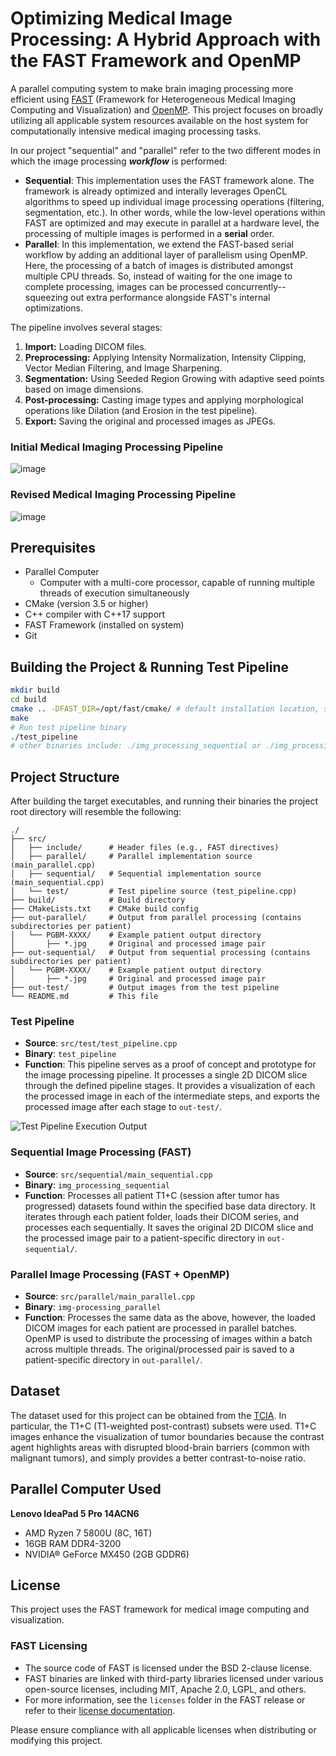 # Optimizing Medical Image Processing: A Hybrid Approach with the FAST Framework and OpenMP

A parallel computing system to make brain imaging processing more efficient using [FAST](https://github.com/smistad/FAST/) (Framework for Heterogeneous Medical Imaging Computing and Visualization) and [OpenMP](https://www.openmp.org/wp-content/uploads/OpenMP-RefGuide-6.0-OMP60SC24-web.pdf). This project focuses on broadly utilizing all applicable system resources available on the host system for computationally intensive medical imaging processing tasks.

In our project "sequential" and "parallel" refer to the two different modes in which the image processing ***workflow*** is performed:

- **Sequential**: This implementation uses the FAST framework alone. The framework is already optimized and interally leverages OpenCL algorithms to speed up individual image processing operations (filtering, segmentation, etc.). In other words, while the low-level operations within FAST are optimized and may execute in parallel at a hardware level, the processing of multiple images is performed in a **serial** order.
- **Parallel**: In this implementation, we extend the FAST-based serial workflow by adding an additional layer of parallelism using OpenMP. Here, the processing of a batch of images is distributed amongst multiple CPU threads. So, instead of waiting for the one image to complete processing, images can be processed concurrently--squeezing out extra performance alongside FAST's internal optimizations.

The pipeline involves several stages:

1. **Import:** Loading DICOM files.
2. **Preprocessing:** Applying Intensity Normalization, Intensity Clipping, Vector Median Filtering, and Image Sharpening.
3. **Segmentation:** Using Seeded Region Growing with adaptive seed points based on image dimensions.
4. **Post-processing:** Casting image types and applying morphological operations like Dilation (and Erosion in the test pipeline).
5. **Export:** Saving the original and processed images as JPEGs.

### Initial Medical Imaging Processing Pipeline

![image](https://github.com/user-attachments/assets/6e9675cf-eccb-4523-985c-341763ced9fc)

### Revised Medical Imaging Processing Pipeline

![image](https://github.com/user-attachments/assets/85b27a61-17f8-46a0-b030-c0a6bbc28407)

## Prerequisites

- Parallel Computer
  - Computer with a multi-core processor, capable of running multiple threads of execution simultaneously
- CMake (version 3.5 or higher)
- C++ compiler with C++17 support
- FAST Framework (installed on system)
- Git

## Building the Project & Running Test Pipeline

```bash
mkdir build
cd build
cmake .. -DFAST_DIR=/opt/fast/cmake/ # default installation location, specify if otherwise
make
# Run test pipeline binary
./test_pipeline 
# other binaries include: ./img_processing_sequential or ./img_processing_parallel
```

## Project Structure

After building the target executables, and running their binaries the project root directory will resemble the following:

```
./
├── src/
│   ├── include/      # Header files (e.g., FAST directives)
│   ├── parallel/     # Parallel implementation source (main_parallel.cpp)
│   ├── sequential/   # Sequential implementation source (main_sequential.cpp)
│   └── test/         # Test pipeline source (test_pipeline.cpp)
├── build/            # Build directory
├── CMakeLists.txt    # CMake build config
├── out-parallel/     # Output from parallel processing (contains subdirectories per patient)
│   └── PGBM-XXXX/    # Example patient output directory
│       ├── *.jpg     # Original and processed image pair
├── out-sequential/   # Output from sequential processing (contains subdirectories per patient)
│   └── PGBM-XXXX/    # Example patient output directory
│       ├── *.jpg     # Original and processed image pair
├── out-test/         # Output images from the test pipeline
└── README.md         # This file
```

### Test Pipeline

- **Source**: `src/test/test_pipeline.cpp`
- **Binary**: `test_pipeline`
- **Function**: This pipeline serves as a proof of concept and prototype for the image processing pipeline. It processes a single 2D DICOM slice through the defined pipeline stages. It provides a visualization of each the processed image in each of the intermediate steps, and exports the processed image after each stage to `out-test/`.

![Test Pipeline Execution Output](https://github.com/user-attachments/assets/0e3e6881-b01a-4e08-b62d-1c38c56c6b1b)

### Sequential Image Processing (FAST)

- **Source**: `src/sequential/main_sequential.cpp`
- **Binary**: `img_processing_sequential`
- **Function**: Processes all patient T1+C (session after tumor has progressed) datasets found within the specified base data directory. It iterates through each patient folder, loads their DICOM series, and processes each sequentially. It saves the original 2D DICOM slice and the processed image pair to a patient-specific directory in `out-sequential/`.

### Parallel Image Processing (FAST + OpenMP)

- **Source**: `src/parallel/main_parallel.cpp`
- **Binary**: `img-processing_parallel`
- **Function**: Processes the same data as the above, however, the loaded DICOM images for each patient are processed in parallel batches. OpenMP is used to distribute the processing of images within a batch across multiple threads. The original/processed pair is saved to a patient-specific directory in `out-parallel/`.

## Dataset

The dataset used for this project can be obtained from the [TCIA](https://www.cancerimagingarchive.net/collection/brain-tumor-progression/). In particular, the T1+C (T1-weighted post-contrast) subsets were used. T1+C images enhance the visualization of tumor boundaries because the contrast agent highlights areas with disrupted blood-brain barriers (common with malignant tumors), and simply provides a better contrast-to-noise ratio.

## Parallel Computer Used

**Lenovo IdeaPad 5 Pro 14ACN6**

- AMD Ryzen 7 5800U (8C, 16T)
- 16GB RAM DDR4-3200
- NVIDIA® GeForce MX450 (2GB GDDR6)

## License

This project uses the FAST framework for medical image computing and visualization.

### FAST Licensing

- The source code of FAST is licensed under the BSD 2-clause license.
- FAST binaries are linked with third-party libraries licensed under various open-source licenses, including MIT, Apache 2.0, LGPL, and others.
- For more information, see the `licenses` folder in the FAST release or refer to their [license documentation](https://github.com/smistad/FAST/blob/master/LICENSE).

Please ensure compliance with all applicable licenses when distributing or modifying this project.
